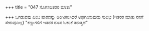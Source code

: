 +++
title = "047 ಸೊಗಸದಿತರರ ಮಾತು"

+++
ಒಗಡುವವು ಎಂಬ ಪಾಠವನ್ನು ಅಂಗೀಕರಿಸಿದರೆ ಅರ್ಥವಿಸುವುದು ಸುಲಭ (ಇತರರ ಮಾತು ನನಗೆ ಸೇರುವುದಿಲ್ಲ) "ಕಣ್ಣುಗಳಿಗೆ ಇತರರ ರೂಪ ಓಕರಿಕೆ ತರುತ್ತದೆ"